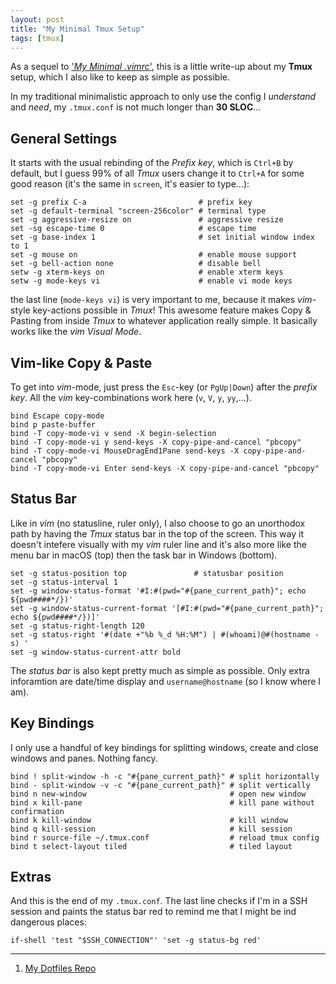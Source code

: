 ```yaml
---
layout: post
title: "My Minimal Tmux Setup"
tags: [tmux]
---
```


As a sequel to ['*My Minimal .vimrc*'](/my-minimal-vimrc/), this is a little write-up about my **Tmux** setup, which I also like to keep as simple as possible.

In my traditional minimalistic approach to only use the config I *understand* and *need*, my `.tmux.conf` is not much longer than **30 SLOC**...


## General Settings
It starts with the usual rebinding of the *Prefix key*, which is `Ctrl+B` by default, but I guess 99% of all *Tmux* users change it to `Ctrl+A` for some good reason (it's the same in `screen`, it's easier to type...):

```
set -g prefix C-a                         # prefix key
set -g default-terminal "screen-256color" # terminal type
set -g aggressive-resize on               # aggressive resize
set -sg escape-time 0                     # escape time
set -g base-index 1                       # set initial window index to 1
set -g mouse on                           # enable mouse support
set -g bell-action none                   # disable bell
setw -g xterm-keys on                     # enable xterm keys
setw -g mode-keys vi                      # enable vi mode keys
```

the last line (`mode-keys vi`) is very important to me, because it makes *vim*-style key-actions possible in *Tmux*! This awesome feature makes Copy & Pasting from inside *Tmux* to whatever application really simple. It basically works like the *vim* *Visual Mode*.


## Vim-like Copy & Paste
To get into *vim*-mode, just press the `Esc`-key (or `PgUp|Down`) after the *prefix key*. All the *vim* key-combinations work here (`v`, `V`, `y`, `yy`,...).
```
bind Escape copy-mode
bind p paste-buffer
bind -T copy-mode-vi v send -X begin-selection
bind -T copy-mode-vi y send-keys -X copy-pipe-and-cancel "pbcopy"
bind -T copy-mode-vi MouseDragEnd1Pane send-keys -X copy-pipe-and-cancel "pbcopy"
bind -T copy-mode-vi Enter send-keys -X copy-pipe-and-cancel "pbcopy"
```


## Status Bar
Like in *vim* (no statusline, ruler only), I also choose to go an unorthodox path by having the *Tmux* status bar in the top of the screen. This way it doesn't intefere visually with my *vim* ruler line and it's also more like the menu bar in macOS (top) then the task bar in Windows (bottom).

```
set -g status-position top               # statusbar position
set -g status-interval 1
set -g window-status-format '#I:#(pwd="#{pane_current_path}"; echo ${pwd####*/})'
set -g window-status-current-format '[#I:#(pwd="#{pane_current_path}"; echo ${pwd####*/})]'
set -g status-right-length 120
set -g status-right '#(date +"%b %_d %H:%M") | #(whoami)@#(hostname -s) '
set -g window-status-current-attr bold
```

The *status bar* is also kept pretty much as simple as possible. Only extra inforamtion are date/time display and `username@hostname` (so I know where I am).


## Key Bindings
I only use a handful of key bindings for splitting windows, create and close windows and panes. Nothing fancy.

```
bind ! split-window -h -c "#{pane_current_path}" # split horizontally
bind - split-window -v -c "#{pane_current_path}" # split vertically
bind n new-window                                # open new window
bind x kill-pane                                 # kill pane without confirmation
bind k kill-window                               # kill window
bind q kill-session                              # kill session
bind r source-file ~/.tmux.conf                  # reload tmux config
bind t select-layout tiled                       # tiled layout
```

## Extras
And this is the end of my `.tmux.conf`.
The last line checks if I'm in a SSH session and paints the status bar red to remind me that I might be ind dangerous places: 

```
if-shell 'test "$SSH_CONNECTION"' 'set -g status-bg red'
```

---
1. [My Dotfiles Repo](https://github.com/j7k6/dotfiles)
